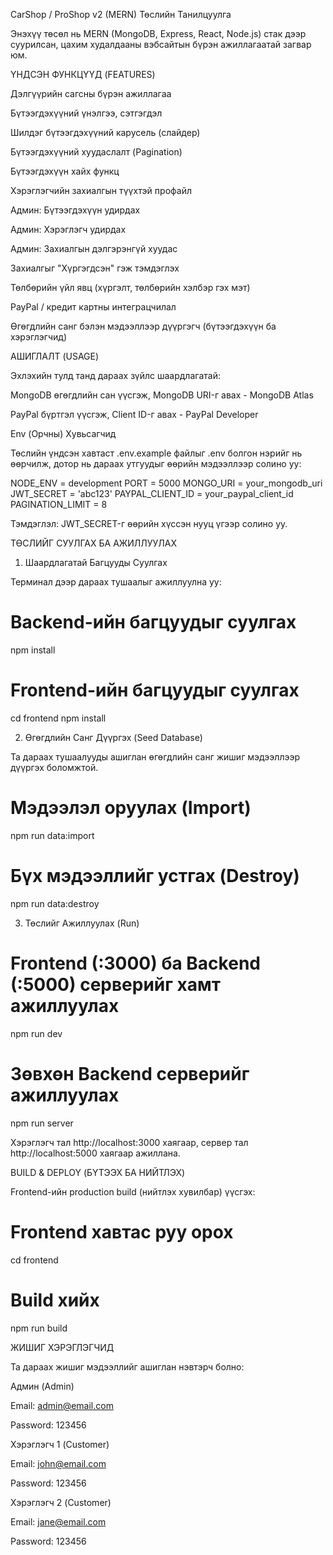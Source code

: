CarShop / ProShop v2 (MERN) Төслийн Танилцуулга

Энэхүү төсөл нь MERN (MongoDB, Express, React, Node.js) стак дээр суурилсан, цахим худалдааны вэбсайтын бүрэн ажиллагаатай загвар юм.

ҮНДСЭН ФУНКЦҮҮД (FEATURES)

Дэлгүүрийн сагсны бүрэн ажиллагаа

Бүтээгдэхүүний үнэлгээ, сэтгэгдэл

Шилдэг бүтээгдэхүүний карусель (слайдер)

Бүтээгдэхүүний хуудаслалт (Pagination)

Бүтээгдэхүүн хайх функц

Хэрэглэгчийн захиалгын түүхтэй профайл

Админ: Бүтээгдэхүүн удирдах

Админ: Хэрэглэгч удирдах

Админ: Захиалгын дэлгэрэнгүй хуудас

Захиалгыг "Хүргэгдсэн" гэж тэмдэглэх

Төлбөрийн үйл явц (хүргэлт, төлбөрийн хэлбэр гэх мэт)

PayPal / кредит картны интеграцчилал

Өгөгдлийн санг бэлэн мэдээллээр дүүргэгч (бүтээгдэхүүн ба хэрэглэгчид)

АШИГЛАЛТ (USAGE)

Эхлэхийн тулд танд дараах зүйлс шаардлагатай:

MongoDB өгөгдлийн сан үүсгэж, MongoDB URI-г авах - MongoDB Atlas

PayPal бүртгэл үүсгэж, Client ID-г авах - PayPal Developer

Env (Орчны) Хувьсагчид

Төслийн үндсэн хавтаст .env.example файлыг .env болгон нэрийг нь өөрчилж, дотор нь дараах утгуудыг өөрийн мэдээллээр солино уу:

NODE_ENV = development
PORT = 5000
MONGO_URI = your_mongodb_uri
JWT_SECRET = 'abc123'
PAYPAL_CLIENT_ID = your_paypal_client_id
PAGINATION_LIMIT = 8


Тэмдэглэл: JWT_SECRET-г өөрийн хүссэн нууц үгээр солино уу.

ТӨСЛИЙГ СУУЛГАХ БА АЖИЛЛУУЛАХ

1. Шаардлагатай Багцууды Суулгах

Терминал дээр дараах тушаалыг ажиллуулна уу:

# Backend-ийн багцуудыг суулгах
npm install

# Frontend-ийн багцуудыг суулгах
cd frontend
npm install


2. Өгөгдлийн Санг Дүүргэх (Seed Database)

Та дараах тушаалууды ашиглан өгөгдлийн санг жишиг мэдээллээр дүүргэх боломжтой.

# Мэдээлэл оруулах (Import)
npm run data:import

# Бүх мэдээллийг устгах (Destroy)
npm run data:destroy


3. Төслийг Ажиллуулах (Run)

# Frontend (:3000) ба Backend (:5000) серверийг хамт ажиллуулах
npm run dev

# Зөвхөн Backend серверийг ажиллуулах
npm run server


Хэрэглэгч тал http://localhost:3000 хаягаар, сервер тал http://localhost:5000 хаягаар ажиллана.

BUILD & DEPLOY (БҮТЭЭХ БА НИЙТЛЭХ)

Frontend-ийн production build (нийтлэх хувилбар) үүсгэх:

# Frontend хавтас руу орох
cd frontend

# Build хийх
npm run build


ЖИШИГ ХЭРЭГЛЭГЧИД

Та дараах жишиг мэдээллийг ашиглан нэвтэрч болно:

Админ (Admin)

Email: admin@email.com

Password: 123456

Хэрэглэгч 1 (Customer)

Email: john@email.com

Password: 123456

Хэрэглэгч 2 (Customer)

Email: jane@email.com

Password: 123456
